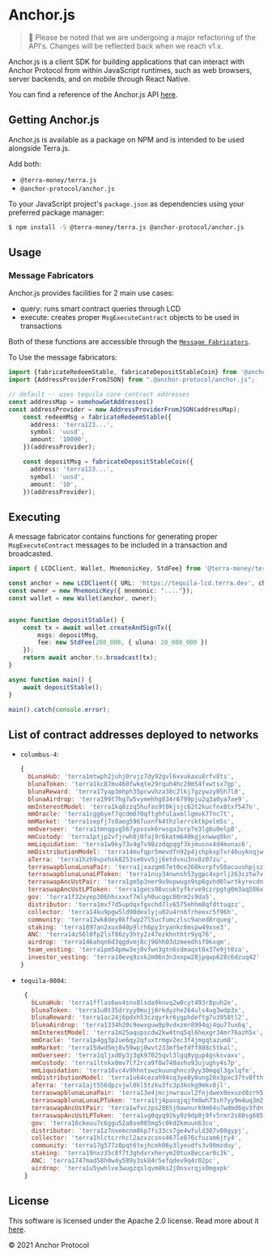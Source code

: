 # Anchor.js

> 🚧 
>Please be noted that we are undergoing a major refactoring of the API's. Changes will be reflected back when we reach v1.x.

Anchor.js is a client SDK for building applications that can interact with Anchor Protocol from within JavaScript runtimes, such as web browsers, server backends, and on mobile through React Native.

You can find a reference of the Anchor.js API [here](https://github.com/Anchor-Protocol/anchor.js).

## Getting Anchor.js

Anchor.js is available as a package on NPM and is intended to be used alongside Terra.js.

Add both:

- `@terra-money/terra.js`
- `@anchor-protocol/anchor.js`

To your JavaScript project's `package.json` as dependencies using your preferred package manager:

```sh
$ npm install -S @terra-money/terra.js @anchor-protocol/anchor.js
```

## Usage

### Message Fabricators

Anchor.js provides facilities for 2 main use cases:

- query: runs smart contract queries through LCD
- execute: creates proper `MsgExecuteContract` objects to be used in transactions

Both of these functions are accessible through the [`Message Fabricators`](https://github.com/Anchor-Protocol/anchor.js/tree/master/src/fabricators).

To Use the message fabricators:

```ts
import {fabricateRedeemStable, fabricateDepositStableCoin} from '@anchor-protocol/anchor.js';
import {AddressProviderFromJSON} from ".@anchor-protocol/anchor.js";

// default -- uses tequila core contract addresses
const addressMap = somehowGetAddresses()
const addressProvider = new AddressProviderFromJSON(addressMap);
    const redeemMsg = fabricateRedeemStable({
      address: 'terra123...',
      symbol: 'uusd',
      amount: '10000',
    })(addressProvider);

    const depositMsg = fabricateDepositStableCoin({
      address: 'terra123...',
      symbol: 'uusd',
      amount: '10',
    })(addressProvider);
```

## Executing
A message fabricator contains functions for generating proper `MsgExecuteContract` messages to be included in a transaction and broadcasted.

```ts
import { LCDClient, Wallet, MnemonicKey, StdFee} from '@terra-money/terra.js';

const anchor = new LCDClient({ URL: 'https://tequila-lcd.terra.dev', chainID:'tequila-0004' });
const owner = new MnemonicKey({ mnemonic: "...."});
const wallet = new Wallet(anchor, owner);


async function depositStable() {
    const tx = await wallet.createAndSignTx({
        msgs: depositMsg,
        fee: new StdFee(200_000, { uluna: 20_000_000 })
    });
    return await anchor.tx.broadcast(tx);
}

async function main() {
    await depositStable();
}

main().catch(console.error);
```

## List of contract addresses deployed to networks

- `columbus-4`:
  ```js
  {
    bLunaHub: 'terra1mtwph2juhj0rvjz7dy92gvl6xvukaxu8rfv8ts',
    blunaToken: 'terra1kc87mu460fwkqte29rquh4hc20m54fxwtsx7gp',
    blunaReward: 'terra17yap3mhph35pcwvhza38c2lkj7gzywzy05h7l0',
    blunaAirdrop: 'terra199t7hg7w5vymehhg834r6799pju2q3a0ya7ae9',
    mmInterestModel: 'terra1kq8zzq5hufas9t0kjsjc62t2kucfnx8txf547n',
    mmOracle: 'terra1cgg6yef7qcdm070qftghfulaxmllgmvk77nc7t',
    mmMarket: 'terra1sepfj7s0aeg5967uxnfk4thzlerrsktkpelm5s',
    mmOverseer: 'terra1tmnqgvg567ypvsvk6rwsga3srp7e3lg6u0elp8',
    mmCustody: 'terra1ptjp2vfjrwh0j0faj9r6katm640kgjxnwwq9kn',
    mmLiquidation: 'terra1w9ky73v4g7v98zzdqpqgf3kjmusnx4d4mvnac6',
    mmDistributionModel: 'terra14mufqpr5mevdfn92p4jchpkxp7xr46uyknqjwq',
    aTerra: 'terra1hzh9vpxhsk8253se0vv5jj6etdvxu3nv8z07zu',
    terraswapblunaLunaPair: 'terra1jxazgm67et0ce260kvrpfv50acuushpjsz2y0p',
    terraswapblunaLunaLPToken: 'terra1nuy34nwnsh53ygpc4xprlj263cztw7vc99leh2',
    terraswapAncUstPair: 'terra1gm5p3ner9x9xpwugn9sp6gvhd0lwrtkyrecdn3',
    terraswapAncUstLPToken: 'terra1gecs98vcuktyfkrve9czrpgtg0m3aq586x6gzm',
    gov: 'terra1f32xyep306hhcxxxf7mlyh0ucggc00rm2s9da5',
    distributor: 'terra1mxf7d5updqxfgvchd7lv6575ehhm8qfdttuqzz',
    collector: 'terra14ku9pgw5ld90dexlyju02u4rn6frheexr5f96h',
    community: 'terra12wk8dey0kffwp27l5ucfumczlsc9aned8rqueg',
    staking: 'terra1897an2xux840p9lrh6py3ryankc6mspw49xse3',
    ANC: 'terra14z56l0fp2lsf86zy3hty2z47ezkhnthtr9yq76',
    airdrop: 'terra146ahqn6d3qgdvmj8cj96hh03dzmeedhsf0kxqm',
    team_vesting: 'terra1pm54pmw3ej0vfwn3gtn6cdmaqxt0x37e9jt0za',
    investor_vesting: 'terra10evq9zxk2m86n3n3xnpw28jpqwp628c6dzuq42'
  }
  ```

- `tequila-0004`:
   ```js
    {
      bLunaHub: 'terra1fflas6wv4snv8lsda9knvq2w0cyt493r8puh2e',
      blunaToken: 'terra1u0t35drzyy0mujj8rkdyzhe264uls4ug3wdp3x',
      blunaReward: 'terra1ac24j6pdxh53czqyrkr6ygphdeftg7u3958tl2',
      blunaAirdrop: 'terra1334h20c9ewxguw9p9vdxzmr8994qj4qu77ux6q',
      mmInterestModel: 'terra1m25aqupscdw2kw4tnq5ql6hexgr34mr76azh5x',
      mmOracle: 'terra1p4gg3p2ue6qy2qfuxtrmgv2ec3f4jmgqtazum8',
      mmMarket: 'terra15dwd5mj8v59wpj0wvt233mf5efdff808c5tkal',
      mmOverseer: 'terra1qljxd0y3j3gk97025qvl3lgq8ygup4gsksvaxv',
      mmCustody: 'terra1ltnkx0mv7lf2rca9f8w740ashu93ujughy4s7p',
      mmLiquidation: 'terra16vc4v9hhntswzkuunqhncs9yy30mqql3gxlqfe',
      mmDistributionModel: 'terra1u64cezah94sq3ye8y0ung28x3pxc37tv8fth7h',
      aTerra: 'terra1ajt556dpzvjwl0kl5tzku3fc3p3knkg9mkv8jl',
      terraswapblunaLunaPair: 'terra13e4jmcjnwrauvl2fnjdwex0exuzd8zrh5xk29v',
      terraswapblunaLunaLPToken: 'terra1tj4pavqjqjfm0wh73sh7yy9m4uq3m2cpmgva6n',
      terraswapAncUstPair: 'terra1wfvczps2865j0awnurk9m04u7wdmd6qv3fdnvz',
      terraswapAncUstLPToken: 'terra1vg0qyq92ky9z9dp0j9fv5rmr2s80sg605dah6f',
      gov: 'terra16ckeuu7c6ggu52a8se005mg5c0kd2kmuun63cu',
      distributor: 'terra1z7nxemcnm8kp7fs33cs7ge4wfuld307v80gypj',
      collector: 'terra1hlctcrrhcl2azxzcsns467le876cfuzam6jty4',
      community: 'terra17g577z0pqt6tejhceh06y3lyeudfs3v90mzduy',
      staking: 'terra19nxz35c8f7t3ghdxrxherym20tux8eccar0c3k',
      ANC: 'terra1747mad58h0w4y589y3sk84r5efqdev9q4r02pc',
      airdrop: 'terra1u5ywhlve3wugzqslqvm8ks2j0nsvrqjx0mgxpk'
    }
    ```

## License

This software is licensed under the Apache 2.0 license. Read more about it [here](./LICENSE).

© 2021 Anchor Protocol
